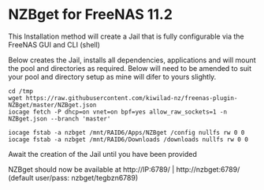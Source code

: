 # NZBget for FreeNAS 11.2

This Installation method will create a Jail that is fully configurable via the FreeNAS GUI and CLI (shell)

Below creates the Jail, installs all dependencies, applications and will mount the pool and directories as required.
Below will need to be amended to suit your pool and directory setup as mine will difer to yours slightly.
```
cd /tmp
wget https://raw.githubusercontent.com/kiwilad-nz/freenas-plugin-NZBget/master/NZBget.json
iocage fetch -P dhcp=on vnet=on bpf=yes allow_raw_sockets=1 -n NZBget.json --branch 'master'

iocage fstab -a nzbget /mnt/RAID6/Apps/NZBget /config nullfs rw 0 0
iocage fstab -a nzbget /mnt/RAID6/Downloads /downloads nullfs rw 0 0
```
Await the creation of the Jail until you have been provided

NZBget should now be available at http://IP:6789/ | http://nzbget:6789/ (default user/pass: nzbget/tegbzn6789)

